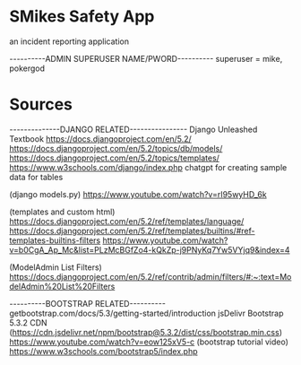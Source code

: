 # SMikes Safety App
an incident reporting application

----------ADMIN SUPERUSER NAME/PWORD----------
superuser = mike, pokergod


# Sources
--------------DJANGO RELATED----------------
Django Unleashed Textbook
https://docs.djangoproject.com/en/5.2/
https://docs.djangoproject.com/en/5.2/topics/db/models/
https://docs.djangoproject.com/en/5.2/topics/templates/
https://www.w3schools.com/django/index.php
chatgpt for creating sample data for tables

(django models.py)
https://www.youtube.com/watch?v=rI95wyHD_6k

(templates and custom html)
https://docs.djangoproject.com/en/5.2/ref/templates/language/
https://docs.djangoproject.com/en/5.2/ref/templates/builtins/#ref-templates-builtins-filters
https://www.youtube.com/watch?v=b0CgA_Ap_Mc&list=PLzMcBGfZo4-kQkZp-j9PNyKq7Yw5VYjq9&index=4

(ModelAdmin List Filters)
https://docs.djangoproject.com/en/5.2/ref/contrib/admin/filters/#:~:text=ModelAdmin%20List%20Filters

----------BOOTSTRAP RELATED----------
getbootstrap.com/docs/5.3/getting-started/introduction
jsDelivr Bootstrap 5.3.2 CDN (https://cdn.jsdelivr.net/npm/bootstrap@5.3.2/dist/css/bootstrap.min.css)
https://www.youtube.com/watch?v=eow125xV5-c (bootstrap tutorial video)
https://www.w3schools.com/bootstrap5/index.php

